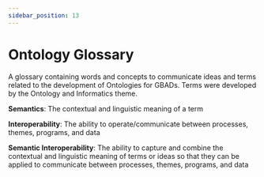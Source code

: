 ```yaml
---
sidebar_position: 13
---
```



# Ontology Glossary

A glossary containing words and concepts to communicate ideas and terms related to the development of Ontologies for GBADs. Terms were developed by the Ontology and Informatics theme. 

**Semantics**: The contextual and linguistic meaning of a term 

**Interoperability**: The ability to operate/communicate between processes, themes, programs, and data

**Semantic Interoperability**: The ability to capture and combine the contextual and linguistic meaning of terms or ideas so that they can be applied to communicate between processes, themes, programs, and data 
